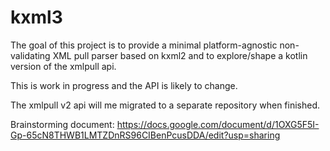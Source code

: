 # kxml3

The goal of this project is to provide a minimal platform-agnostic non-validating XML pull parser based on kxml2 and to explore/shape a kotlin version of the xmlpull api.

This is work in progress and the API is likely to change.

The xmlpull v2 api will me migrated to a separate repository when finished.

Brainstorming document: https://docs.google.com/document/d/1OXG5F5I-Gp-65cN8THWB1LMTZDnRS96CIBenPcusDDA/edit?usp=sharing

